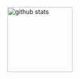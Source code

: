<img alt="github stats" height="150px" src="https://github-readme-stats.vercel.app/api?username=tanariho&count_private=true&show_icons=true&show_icons=true&theme=tokyonight" />
